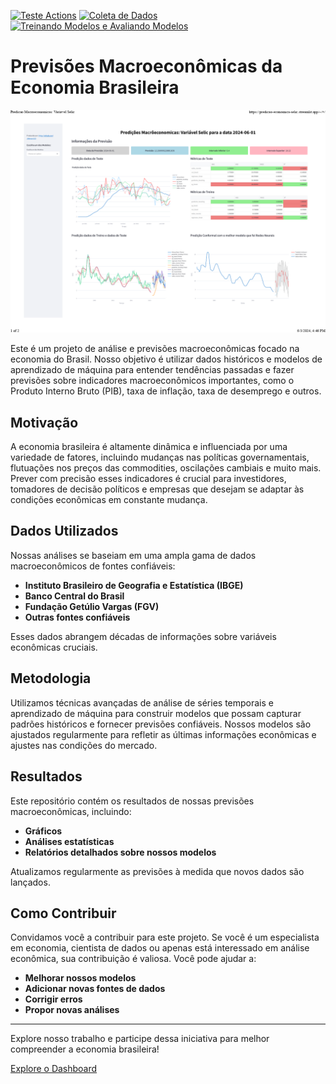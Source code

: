 [![Teste Actions](https://github.com/Jeferson100/Predicoes_macroeconomicas/actions/workflows/teste.yml/badge.svg)](https://github.com/Jeferson100/Predicoes_macroeconomicas/actions/workflows/teste.yml)
[![Coleta de Dados](https://github.com/Jeferson100/Predicoes_macroeconomicas/actions/workflows/dados.yml/badge.svg)](https://github.com/Jeferson100/Predicoes_macroeconomicas/actions/workflows/dados.yml)
[![Treinando Modelos e Avaliando Modelos](https://github.com/Jeferson100/Predicoes_macroeconomicas/actions/workflows/treinando_avaliando_modelos.yml/badge.svg)](https://github.com/Jeferson100/Predicoes_macroeconomicas/actions/workflows/treinando_avaliando_modelos.yml)
# Previsões Macroeconômicas da Economia Brasileira

![Dashboard](imagens/strealit_predicoes_economicas.png)

Este é um projeto de análise e previsões macroeconômicas focado na economia do Brasil. Nosso objetivo é utilizar dados históricos e modelos de aprendizado de máquina para entender tendências passadas e fazer previsões sobre indicadores macroeconômicos importantes, como o Produto Interno Bruto (PIB), taxa de inflação, taxa de desemprego e outros.

## Motivação

A economia brasileira é altamente dinâmica e influenciada por uma variedade de fatores, incluindo mudanças nas políticas governamentais, flutuações nos preços das commodities, oscilações cambiais e muito mais. Prever com precisão esses indicadores é crucial para investidores, tomadores de decisão políticos e empresas que desejam se adaptar às condições econômicas em constante mudança.

## Dados Utilizados

Nossas análises se baseiam em uma ampla gama de dados macroeconômicos de fontes confiáveis:
- **Instituto Brasileiro de Geografia e Estatística (IBGE)**
- **Banco Central do Brasil**
- **Fundação Getúlio Vargas (FGV)**
- **Outras fontes confiáveis**

Esses dados abrangem décadas de informações sobre variáveis econômicas cruciais.

## Metodologia

Utilizamos técnicas avançadas de análise de séries temporais e aprendizado de máquina para construir modelos que possam capturar padrões históricos e fornecer previsões confiáveis. Nossos modelos são ajustados regularmente para refletir as últimas informações econômicas e ajustes nas condições do mercado.

## Resultados

Este repositório contém os resultados de nossas previsões macroeconômicas, incluindo:
- **Gráficos**
- **Análises estatísticas**
- **Relatórios detalhados sobre nossos modelos**

Atualizamos regularmente as previsões à medida que novos dados são lançados.

## Como Contribuir

Convidamos você a contribuir para este projeto. Se você é um especialista em economia, cientista de dados ou apenas está interessado em análise econômica, sua contribuição é valiosa. Você pode ajudar a:
- **Melhorar nossos modelos**
- **Adicionar novas fontes de dados**
- **Corrigir erros**
- **Propor novas análises**

---

Explore nosso trabalho e participe dessa iniciativa para melhor compreender a economia brasileira!

[Explore o Dashboard](https://predicao-economica-selic.streamlit.app/)
